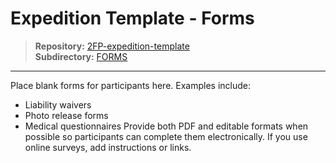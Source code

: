 # Expedition Template - Forms

> **Repository:** [2FP-expedition-template](https://github.com/two-frontiers-project/2FP-expedition-template)  
> **Subdirectory:** [FORMS](https://github.com/two-frontiers-project/2FP-expedition-template/tree/main/FORMS)

---

Place blank forms for participants here. Examples include:
- Liability waivers
- Photo release forms
- Medical questionnaires
Provide both PDF and editable formats when possible so participants can complete them electronically.
If you use online surveys, add instructions or links.
